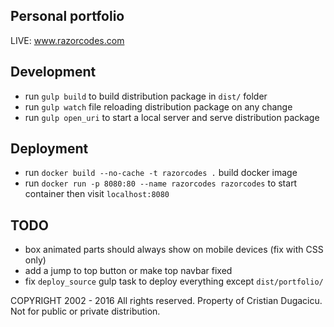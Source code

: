 ## Personal portfolio

LIVE: www.razorcodes.com

## Development

* run `gulp build` to build distribution package in `dist/` folder
* run `gulp watch` file reloading distribution package on any change
* run `gulp open_uri` to start a local server and serve distribution package

## Deployment
* run `docker build --no-cache -t razorcodes .` build docker image
* run `docker run -p 8080:80 --name razorcodes razorcodes` to start container then visit `localhost:8080`


## TODO 

* box animated parts should always show on mobile devices (fix with CSS only)
* add a jump to top button or make top navbar fixed
* fix `deploy_source` gulp task to deploy everything except `dist/portfolio/`


COPYRIGHT 2002 - 2016 All rights reserved. Property of Cristian Dugacicu. Not for public or private distribution.
